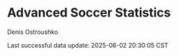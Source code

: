 # Advanced Soccer Statistics
Denis Ostroushko

<!-- gfm -->

Last successful data update: 2025-06-02 20:30:05 CST
